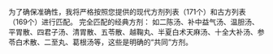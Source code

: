为了确保准确性，我将严格按照您提供的现代方剂列表（171个）和古方列表（169个）进行匹配。
完全匹配的经典方剂： 如二陈汤、补中益气汤、温胆汤、平胃散、四君子汤、清胃散、五苓散、越鞠丸、半夏白术天麻汤、十全大补汤、参苓白术散、二至丸、葛根汤等，这些是明确的“共同”方剂。
